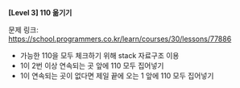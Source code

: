**[Level 3] 110 옮기기**

문제 링크: https://school.programmers.co.kr/learn/courses/30/lessons/77886

* 가능한 110을 모두 체크하기 위해 stack 자료구조 이용
* 1이 2번 이상 연속되는 곳 앞에 110 모두 집어넣기
* 1이 연속되는 곳이 없다면 제일 끝에 오는 1 앞에 110 모두 집어넣기
